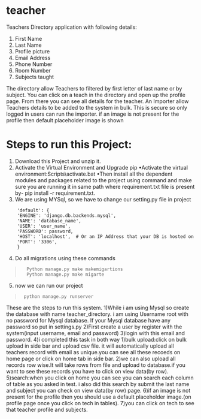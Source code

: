 # teacher
Teachers Directory application with following details:
1. First Name
2. Last Name
3. Profile picture
4. Email Address
5. Phone Number
6. Room Number
7. Subjects taught

The directory allow Teachers to filtered by first letter of last name or by subject.
You can click on a teach in the directory and open up the profile page. From there you
can see all details for the teacher.
An Importer allow Teachers details to be added to the system in bulk. This is secure so only logged in users can run the importer.
if an image is not present for the profile then default placeholder image is shown

# Steps to run this Project:
1. Download this Project and unzip it.
2. Activate the Virtual Environment and Upgrade pip
        •Activate the virtual environment:Scripts\activate.bat
        •Then install all the dependent modules and packages related to the project using command and make sure you are running it in 
        same path where requirement.txt file is present by- pip install -r requirement.txt.
3. We are using MYSql, so we have to change our setting.py file in project
```
	'default': {
	'ENGINE': 'django.db.backends.mysql',
	'NAME': 'database_name',
	'USER': 'user_name',
	'PASSWORD': password,
	'HOST': 'localhost',  # Or an IP Address that your DB is hosted on
	'PORT': '3306',
	}
```
4. Do all migrations using these commands
>       Python manage.py make makemigartions
>       Python manage.py make migarte
5. now we can run our project
>      python manage.py runserver

These are the steps to run this system.
1)While  i am using Mysql so create the database with name teacher_directory.
	i am using Username root with no password for Mysql database. If your Mysql database have any password so 
	put in settings.py
2)First create a user by register with the system(input username, email and password)
3)login with this email and password.
4)i completed this task in both way
	1)bulk upload:click on bulk upload in side bar and upload csv file. it will automatically upload all teachers record 
	with email as unique.you can see all these recoeds on home page or click on home tab in side bar.
	2)we can also upload all records row wise.It will take rows from file and upload to database.if you want to see these
	records you have to click on view data(by row).
5)search:when you click on home you can see you can search each column of table as you asked in test.
i also did this search by submit the last name and subject you can check on view data(by row) page.
6)if an image is not present for the profile then you should use a default placeholder image.(on profile page
once you click on tech in tables).
7)you can click on tech to see that teacher profile and subjects.
